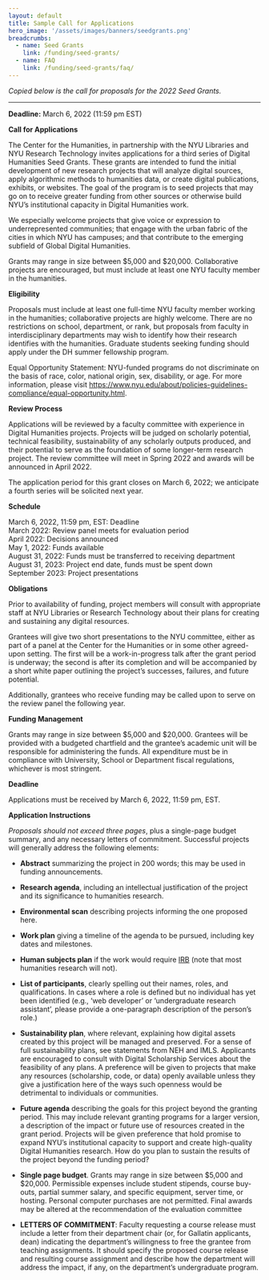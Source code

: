 ```yaml
---
layout: default
title: Sample Call for Applications
hero_image: '/assets/images/banners/seedgrants.png'
breadcrumbs:
  - name: Seed Grants
    link: /funding/seed-grants/
  - name: FAQ
    link: /funding/seed-grants/faq/
---
```

*Copied below is the call for proposals for the 2022 Seed Grants.*

<hr>

**Deadline:** March 6, 2022 (11:59 pm EST)

**Call for Applications**

The Center for the Humanities, in partnership with the NYU Libraries and NYU Research Technology invites applications for a third series of Digital Humanities Seed Grants. These grants are intended to fund the initial development of new research projects that will analyze digital sources, apply algorithmic methods to humanities data, or create digital publications, exhibits, or websites. The goal of the program is to seed projects that may go on to receive greater funding from other sources or otherwise build NYU’s institutional capacity in Digital Humanities work.

We especially welcome projects that give voice or expression to underrepresented communities; that engage with the urban fabric of the cities in which NYU has campuses; and that contribute to the emerging subfield of Global Digital Humanities.

Grants may range in size between $5,000 and $20,000. Collaborative projects are encouraged, but must include at least one NYU faculty member in the humanities.

**Eligibility**

Proposals must include at least one full-time NYU faculty member working in the humanities; collaborative projects are highly welcome. There are no restrictions on school, department, or rank, but proposals from faculty in interdisciplinary departments may wish to identify how their research identifies with the humanities. Graduate students seeking funding should apply under the DH summer fellowship program.

Equal Opportunity Statement: NYU-funded programs do not discriminate on the basis of race, color, national origin, sex, disability, or age. For more information, please visit <https://www.nyu.edu/about/policies-guidelines-compliance/equal-opportunity.html>.

**Review Process**

Applications will be reviewed by a faculty committee with experience in Digital Humanities projects. Projects will be judged on scholarly potential, technical feasibility, sustainability of any scholarly outputs produced, and their potential to serve as the foundation of some longer-term research project. The review committee will meet in Spring 2022 and awards will be announced in April 2022.

The application period for this grant closes on March 6, 2022; we anticipate a fourth series will be solicited next year.

**Schedule**

March 6, 2022, 11:59 pm, EST:   Deadline  
March 2022:                     Review panel meets for evaluation period  
April 2022:                     Decisions announced  
May 1, 2022:                    Funds available  
August 31, 2022:                Funds must be transferred to receiving department  
August 31, 2023:                Project end date, funds must be spent down  
September 2023:                 Project presentations  


**Obligations**

Prior to availability of funding, project members will consult with appropriate staff at NYU Libraries or Research Technology about their plans for creating and sustaining any digital resources.

Grantees will give two short presentations to the NYU committee, either as part of a panel at the Center for the Humanities or in some other agreed-upon setting. The first will be a work-in-progress talk after the grant period is underway; the second is after its completion and will be accompanied by a short white paper outlining the project’s successes, failures, and future potential.

Additionally, grantees who receive funding may be called upon to serve on the review panel the following year.

**Funding Management**

Grants may range in size between $5,000 and $20,000. Grantees will be provided with a budgeted chartfield and the grantee’s academic unit will be responsible for administering the funds. All expenditure must be in compliance with University, School or Department fiscal regulations, whichever is most stringent.

**Deadline**

Applications must be received by March 6, 2022, 11:59 pm, EST.

**Application Instructions**

_Proposals should not exceed three pages_, plus a single-page budget summary, and any necessary letters of commitment. Successful projects will generally address the following elements:

- **Abstract** summarizing the project in 200 words; this may be used in funding announcements.

- **Research agenda**, including an intellectual justification of the project and its significance to humanities research.

- **Environmental scan** describing projects informing the one proposed here.

- **Work plan** giving a timeline of the agenda to be pursued, including key dates and milestones.

- **Human subjects plan** if the work would require [IRB](https://www.nyu.edu/research/resources-and-support-offices/getting-started-withyourresearch/human-subjects-research.html) (note that most humanities research will not).

- **List of participants**, clearly spelling out their names, roles, and qualifications. In cases where a role is defined but no individual has yet been identified (e.g., ‘web developer’ or ‘undergraduate research assistant’, please provide a one-paragraph description of the person’s role.)

- **Sustainability plan**, where relevant, explaining how digital assets created by this project will be managed and preserved. For a sense of full sustainability plans, see statements from NEH and IMLS. Applicants are encouraged to consult with Digital Scholarship Services about the feasibility of any plans. A preference will be given to projects that make any resources (scholarship, code, or data) openly available unless they give a justification here of the ways such openness would be detrimental to individuals or communities.

- **Future agenda** describing the goals for this project beyond the granting period. This may include relevant granting programs for a larger version, a description of the impact or future use of resources created in the grant period. Projects will be given preference that hold promise to expand NYU’s institutional capacity to support and create high-quality Digital Humanities research. How do you plan to sustain the results of the project beyond the funding period?

- **Single page budget**. Grants may range in size between $5,000 and $20,000. Permissible expenses include student stipends, course buy-outs, partial summer salary, and specific equipment, server time, or hosting. Personal computer purchases are not permitted. Final awards may be altered at the recommendation of the evaluation committee

- **LETTERS OF COMMITMENT**: Faculty requesting a course release must include a letter from their department chair (or, for Gallatin applicants, dean) indicating the department’s willingness to free the grantee from teaching assignments. It should specify the proposed course release and resulting course assignment and describe how the department will address the impact, if any, on the department’s undergraduate program.
